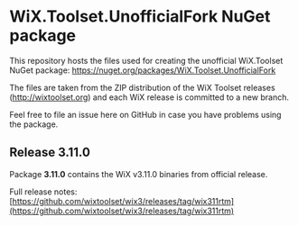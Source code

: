 WiX.Toolset.UnofficialFork NuGet package
=================

This repository hosts the files used for creating the unofficial WiX.Toolset NuGet package:
https://nuget.org/packages/WiX.Toolset.UnofficialFork  

The files are taken from the ZIP distribution of the WiX Toolset releases (http://wixtoolset.org) and each WiX release is committed to a new branch.

Feel free to file an issue here on GitHub in case you have problems using the package.

## Release 3.11.0

Package **3.11.0** contains the WiX v3.11.0 binaries from official release.

Full release notes: [https://github.com/wixtoolset/wix3/releases/tag/wix311rtm](https://github.com/wixtoolset/wix3/releases/tag/wix311rtm)
